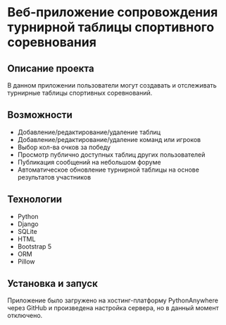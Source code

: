 # Веб-приложение сопровождения турнирной таблицы спортивного соревнования

## Описание проекта
В данном приложении пользователи могут создавать и отслеживать турнирные таблицы спортивных соревнований.

## Возможности
- Добавление/редактирование/удаление таблиц
- Добавление/редактирование/удаление команд или игроков
- Выбор кол-ва очков за победу
- Просмотр публично доступных таблиц других пользователей
- Публикация сообщений на небольшом форуме
- Автоматическое обновление турнирной таблицы на основе результатов участников

## Технологии
- Python
- Django
- SQLite
- HTML
- Bootstrap 5
- ORM
- Pillow

## Установка и запуск
Приложение было загружено на хостинг-платформу PythonAnywhere через GitHub и произведена настройка сервера, но в данный момент отключено.
